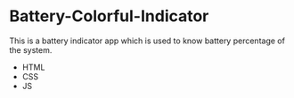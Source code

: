 # Battery-Colorful-Indicator
This is a battery indicator app which is used to know battery percentage of the system.
- HTML
- CSS
- JS
  
